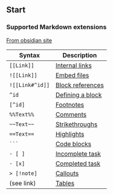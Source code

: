 ## Start

### Supported Markdown extensions 

[From obsidian site](https://help.obsidian.md/obsidian-flavored-markdown)

|Syntax|Description|
|---|---|
|`[[Link]]`|[Internal links](https://help.obsidian.md/links)|
|`![[Link]]`|[Embed files](https://help.obsidian.md/embeds)|
|`![[Link#^id]]`|[Block references](https://help.obsidian.md/links#Link%20to%20a%20block%20in%20a%20note)|
|`^id`|[Defining a block](https://help.obsidian.md/links#Link%20to%20a%20block%20in%20a%20note)|
|`[^id]`|[Footnotes](https://help.obsidian.md/syntax#Footnotes)|
|`%%Text%%`|[Comments](https://help.obsidian.md/syntax#Comments)|
|`~~Text~~`|[Strikethroughs](https://help.obsidian.md/syntax#Bold,%20italics,%20highlights)|
|`==Text==`|[Highlights](https://help.obsidian.md/syntax#Bold,%20italics,%20highlights)|
|` ``` `|[Code blocks](https://help.obsidian.md/syntax#Code%20blocks)|
|`- [ ]`|[Incomplete task](https://help.obsidian.md/syntax#Task%20lists)|
|`- [x]`|[Completed task](https://help.obsidian.md/syntax#Task%20lists)|
|`> [!note]`|[Callouts](https://help.obsidian.md/callouts)|
|(see link)|[Tables](https://help.obsidian.md/advanced-syntax#Tables)|

